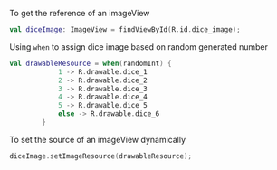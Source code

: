 To get the reference of an imageView
```kotlin
val diceImage: ImageView = findViewById(R.id.dice_image);
```

Using `when` to assign dice image based on random generated number
```kotlin
val drawableResource = when(randomInt) {
            1 -> R.drawable.dice_1
            2 -> R.drawable.dice_2
            3 -> R.drawable.dice_3
            4 -> R.drawable.dice_4
            5 -> R.drawable.dice_5
            else -> R.drawable.dice_6
        }
```

To set the source of an imageView dynamically
```kotlin
diceImage.setImageResource(drawableResource);
```